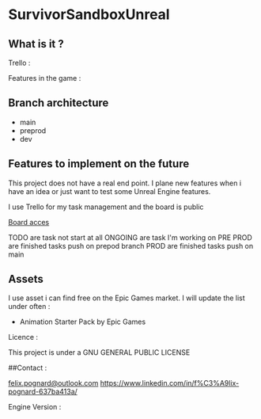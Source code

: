# SurvivorSandboxUnreal

## What is it ?

Trello :

Features in the game :

## Branch architecture

 - main
 - preprod
 - dev

## Features to implement on the future

This project does not have a real end point. I plane new features when i have an idea or just want to test some Unreal Engine features.

I use Trello for my task management and the board is public

[Board acces](https://trello.com/b/ZdMgQcs3/survival-sandbox)

TODO are task not start at all
ONGOING are task I'm working on
PRE PROD are finished tasks push on prepod branch 
PROD are finished tasks push on main

## Assets

I use asset i can find free on the Epic Games market. I will update the list under often : 

- Animation Starter Pack by Epic Games


Licence :

This project is under a GNU GENERAL PUBLIC LICENSE

##Contact : 

felix.pognard@outlook.com
https://www.linkedin.com/in/f%C3%A9lix-pognard-637ba413a/

Engine Version :

